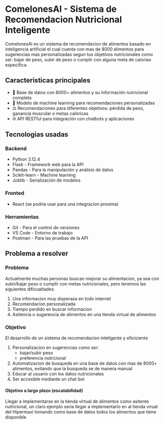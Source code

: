 # ComelonesAI - Sistema de Recomendacion Nutricional Inteligente
ComelonesAI es un sistema de recomendacion de alimentos basado en inteligencia artificial el cual cuenta con mas de 8000 alimentos para sugerencias mas personalizadas segun tus objetivos nutricionales como ser: bajar de peso, subir de peso o cumplir con alguna meta de calorias especifica.

## Caracteristicas principales
- 🍎 Base de datos con 8000+ alimentos y su información nutricional completa
- 🤖 Modelo de machine learning para recomendaciones personalizadas
- ⚖️ Recomendaciones para diferentes objetivos: pérdida de peso, ganancia muscular o metas calóricas
- 🌐 API RESTful para integración con chatbots y aplicaciones

## Tecnologias usadas 
### Backend
- Python 3.12.4
- Flask - Framework web para la API
- Pandas - Para la manipulación y análisis de datos
- Scikit-learn - Machine learning 
- Joblib - Serialización de modelos
### Fronted
- React (se podria usar para una integracion proxima)
### Herramientas
- Git - Para el control de versiones
- VS Code - Entorno de trabajo
- Postman - Para las pruebas de la API

## Problema a resolver
### Problema
Actualmente muchas personas buscan mejorar su alimentacion, ya sea con subir/bajar peso o cumplir con metas nutricionales, pero tenemos las siguientes dificualtades:
1. Una informacion muy disperasa en todo internet
2. Recomendacion personalizada
3. Tiempo perdido en buscar informacion
4. Asitencia o sugerencia de alimentos en una tienda virtual de alimentos
### Objetivo
El desarrollo de un sistema de recomendacion inteligente y eficiciente
1. Personalizacion en sugerencias como ser:
   - bajar/subir peso
   - preferencia nutricional
2. Automatizacion de busqueda en una base de datos con mas de 8000+ alimentos, evitando que la busqueda se de manera manual
3. Educar al usuario con los datos nutricionales
4. Ser accesible mediante un chat bot
#### Objetivo a largo plazo (escalabilidad)
Llegar a implementarse en la tienda virtual de alimentos como asitente nutricional, un claro ejemplo seria llegar a implementarlo en al tienda virual del Hipermaxi tomando como base de datos todos los alimentos que tiene disponible
